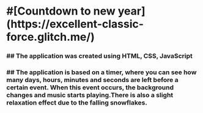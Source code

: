 <h1> #[Countdown to new year] (https://excellent-classic-force.glitch.me/)</h1>
<h3> ## The application was created using HTML, CSS, JavaScript</h3>
<h3> ## The application is based on a timer, where you can see how many days, hours, minutes and seconds are left before a certain event. 
When this event occurs, the background changes and music starts playing.There is also a slight relaxation effect due to the falling snowflakes.</h3>
